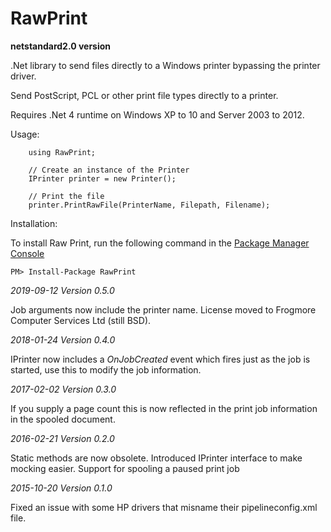 RawPrint
========

**netstandard2.0 version**

.Net library to send files directly to a Windows printer bypassing the printer driver.

Send PostScript, PCL or other print file types directly to a printer.

Requires .Net 4 runtime on Windows XP to 10 and Server 2003 to 2012.

Usage:

        using RawPrint;
	
        // Create an instance of the Printer
        IPrinter printer = new Printer();
    
        // Print the file
        printer.PrintRawFile(PrinterName, Filepath, Filename);

Installation:

To install Raw Print, run the following command in
the [Package Manager Console](http://docs.nuget.org/docs/start-here/using-the-package-manager-console)

	PM> Install-Package RawPrint

*2019-09-12 Version 0.5.0*

Job arguments now include the printer name.
License moved to Frogmore Computer Services Ltd (still BSD).

*2018-01-24 Version 0.4.0*

IPrinter now includes a *OnJobCreated* event which fires just as the job is started, use this to modify the job
information.

*2017-02-02 Version 0.3.0*

If you supply a page count this is now reflected in the print job information in the spooled document.

*2016-02-21 Version 0.2.0*

Static methods are now obsolete.
Introduced IPrinter interface to make mocking easier.
Support for spooling a paused print job

*2015-10-20 Version 0.1.0*

Fixed an issue with some HP drivers that misname their pipelineconfig.xml file.

